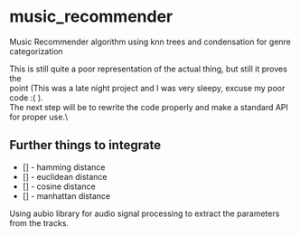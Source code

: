 # music_recommender
Music Recommender algorithm using knn trees and condensation for genre categorization

This is still quite a poor representation of the actual thing, but still it proves the\
point (This was a late night project and I was very sleepy, excuse my poor code :( ).\
The next step will be to rewrite the code properly and make a standard API for proper use.\

## Further things to integrate
- [] - hamming distance
- [] - euclidean distance
- [] - cosine distance
- [] - manhattan distance

Using aubio library for audio signal processing to extract the parameters from the tracks.
